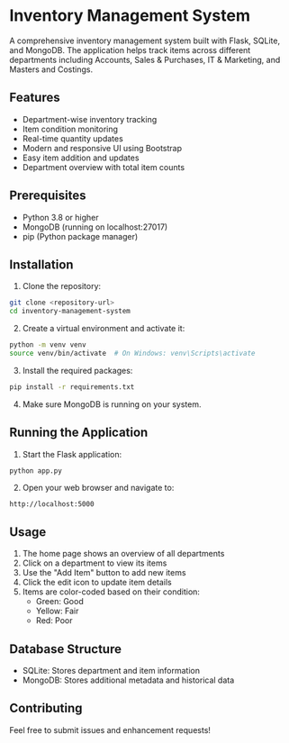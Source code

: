 # Inventory Management System

A comprehensive inventory management system built with Flask, SQLite, and MongoDB. The application helps track items across different departments including Accounts, Sales & Purchases, IT & Marketing, and Masters and Costings.

## Features

- Department-wise inventory tracking
- Item condition monitoring
- Real-time quantity updates
- Modern and responsive UI using Bootstrap
- Easy item addition and updates
- Department overview with total item counts

## Prerequisites

- Python 3.8 or higher
- MongoDB (running on localhost:27017)
- pip (Python package manager)

## Installation

1. Clone the repository:
```bash
git clone <repository-url>
cd inventory-management-system
```

2. Create a virtual environment and activate it:
```bash
python -m venv venv
source venv/bin/activate  # On Windows: venv\Scripts\activate
```

3. Install the required packages:
```bash
pip install -r requirements.txt
```

4. Make sure MongoDB is running on your system.

## Running the Application

1. Start the Flask application:
```bash
python app.py
```

2. Open your web browser and navigate to:
```
http://localhost:5000
```

## Usage

1. The home page shows an overview of all departments
2. Click on a department to view its items
3. Use the "Add Item" button to add new items
4. Click the edit icon to update item details
5. Items are color-coded based on their condition:
   - Green: Good
   - Yellow: Fair
   - Red: Poor

## Database Structure

- SQLite: Stores department and item information
- MongoDB: Stores additional metadata and historical data

## Contributing

Feel free to submit issues and enhancement requests!

